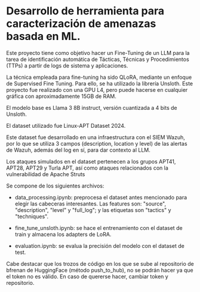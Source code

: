 # Desarrollo de herramienta para caracterización de amenazas basada en ML.

Este proyecto tiene como objetivo hacer un Fine-Tuning de un LLM para la tarea de identificación automática de Tácticas, Técnicas y Procedimientos (TTPs) a partir de logs de sistema y aplicaciones.

La técnica empleada para fine-tuning ha sido QLoRA, mediante un enfoque de Supervised Fine Tuning. Para ello, se ha utilizado la librería Unsloth. Este proyecto fue realizado con una GPU L4, pero puede hacerse en cualquier gráfica con aproximadamente 15GB de RAM.

El modelo base es Llama 3 8B instruct, versión cuantizada a 4 bits de Unsloth.

El dataset utilizado fue Linux-APT Dataset 2024.

Este dataset fue desarrollado en una infraestructura con el SIEM Wazuh, por lo que se utiliza 3 campos (description, location y level) de las alertas de Wazuh, además del log en sí, para dar contexto al LLM.

Los ataques simulados en el dataset pertenecen a los grupos APT41, APT28, APT29 y Turla APT, así como ataques relacionados con la vulnerabilidad de Apache Struts

Se compone de los siguientes archivos:

- data_processing.ipynb: preprocesa el dataset antes mencionado para elegir las cabeceras interesantes. Las features son: "source", "description", "level" y "full_log"; y las etiquetas son "tactics" y "techniques".

- fine_tune_unsloth.ipynb: se hace el entrenamiento con el dataset de train y almacena los adapters de LoRA.

- evaluation.ipynb: se evalua la precisión del modelo con el dataset de test.

Cabe destacar que los trozos de código en los que se sube al repositorio de bfrenan de HuggingFace (método push_to_hub), no se podrán hacer ya que el token no es válido. En caso de quererse hacer, cambiar token y repositorio.
